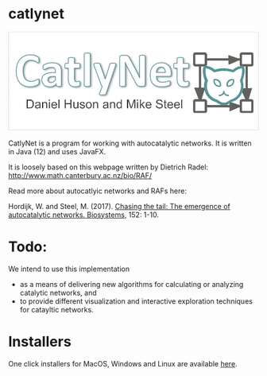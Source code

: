 # catlynet
![GitHub Logo](https://github.com/danielhuson/catlynet/blob/master/src/catlynet/resources/images/splash.png)

CatlyNet is a program for working with autocatalytic networks. It is written in Java (12) and uses JavaFX.

It is loosely based on this webpage written by Dietrich Radel: http://www.math.canterbury.ac.nz/bio/RAF/

Read more about autocatlyic networks and RAFs here:

Hordijk, W. and Steel, M. (2017). [Chasing the tail: The emergence of autocatalytic networks. Biosystems](http://www.sciencedirect.com/science/article/pii/S030326471630274X), 152: 1-10.

# Todo:

We intend to use this implementation
* as a means of delivering new algorithms for calculating or analyzing catalytic networks, and
* to provide different visualization and interactive exploration techniques for catayltic networks.

# Installers
One click installers for MacOS, Windows and Linux are available [here](http://ab.inf.uni-tuebingen.de/data/software/catlynet/download/welcome.html). 

